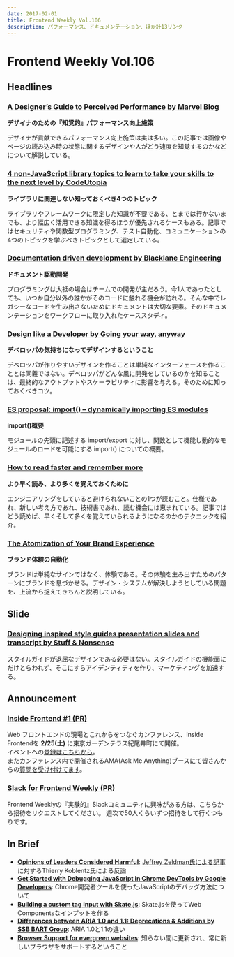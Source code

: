 ```yaml
---
date: 2017-02-01
title: Frontend Weekly Vol.106
description: パフォーマンス、ドキュメンテーション、ほか計13リンク
---
```


# Frontend Weekly Vol.106

## Headlines

### [A Designer’s Guide to Perceived Performance by Marvel Blog](https://blog.marvelapp.com/a-designers-guide-to-perceived-performance/)

**デザイナのための『知覚的』パフォーマンス向上施策**

デザイナが貢献できるパフォーマンス向上施策は実は多い。この記事では画像やページの読み込み時の状態に関するデザインや人がどう速度を知覚するのかなどについて解説している。

### [4 non-JavaScript library topics to learn to take your skills to the next level by CodeUtopia](https://codeutopia.net/blog/2017/01/17/4-non-javascript-library-topics-to-learn-to-take-your-skills-to-the-next-level/)

**ライブラリに関連しない知っておくべき4つのトピック**

ライブラリやフレームワークに限定した知識が不要である、とまでは行かないまでも、より幅広く活用できる知識を得るほうが優先されるケースもある。記事ではセキュリティや関数型プログラミング、テスト自動化、コミュニケーションの4つのトピックを学ぶべきトピックとして選定している。

### [Documentation driven development by Blacklane Engineering](https://medium.com/blacklane-engineering/documentation-driven-development-8b2ff119104f)

**ドキュメント駆動開発**

プログラミングは大抵の場合はチームでの開発が主だろう。今1人であったとしても、いつか自分以外の誰かがそのコードに触れる機会が訪れる。そんな中でレガシーなコードを生み出さないためにドキュメントは大切な要素。そのドキュメンテーションをワークフローに取り入れたケーススタディ。

### [Design like a Developer by Going your way, anyway](https://medium.com/going-your-way-anyway/design-like-a-developer-b92f7a8f4520)

**デベロッパの気持ちになってデザインするということ**

デベロッパが作りやすいデザインを作ることは単純なインターフェースを作ることとは同義ではない。デベロッパがどんな風に開発をしているのかを知ることは、最終的なアウトプットやスケーラビリティに影響を与える。そのために知っておくべきコツ。

### [ES proposal: import() – dynamically importing ES modules](http://www.2ality.com/2017/01/import-operator.html)

**import()概要**

モジュールの先頭に記述する import/export に対し、関数として機能し動的なモジュールのロードを可能にする import() についての概要。

### [How to read faster and remember more](https://zellwk.com/blog/read-faster/)

**より早く読み、より多くを覚えておくために**

エンジニアリングをしていると避けられないことの1つが読むこと。仕様であれ、新しい考え方であれ、技術書であれ、読む機会には恵まれている。記事ではどう読めば、早くそして多くを覚えていられるようになるのかのテクニックを紹介。

### [The Atomization of Your Brand Experience](https://rgabydesign.com/the-atomization-of-your-brand-experience-8b65dbc117dd#.9xe0cx11n)

**ブランド体験の自動化**

ブランドは単純なサインではなく、体験である。その体験を生み出すためのパターンにブランドを息づかせる。デザイン・システムが解決しようとしている問題を、上流から捉えてきちんと説明している。

## Slide

### [Designing inspired style guides presentation slides and transcript by Stuff & Nonsense](https://stuffandnonsense.co.uk/blog/about/designing-inspired-style-guides-presentation-slides-and-transcript)

スタイルガイドが退屈なデザインである必要はない。スタイルガイドの機能面にだけとらわれず、そこにすらアイデンティティを作り、マーケティングを加速する。

## Announcement

### [Inside Frontend #1 (PR)](http://inside-frontend.com/)

Web フロントエンドの現場とこれからをつなぐカンファレンス、Inside Frontendを **2/25(土)** に東京ガーデンテラス紀尾井町にて開催。  
イベントへの[登録はこちらから](https://inside-frontend.connpass.com/event/47920/)。  
またカンファレンス内で開催されるAMA(Ask Me Anything)ブースにて皆さんからの[質問を受け付けてます](https://github.com/insidefrontend/issue-1/projects/1)。

### [Slack for Frontend Weekly (PR)](https://studiomohawk.typeform.com/to/Kj8Gaj)

Frontend Weeklyの『実験的』Slackコミュニティに興味がある方は、こちらから招待をリクエストしてください。 週次で50人くらいずつ招待をして行くつもりです。

## In Brief

* [**Opinions of Leaders Considered Harmful**](http://cssmojo.com/opinions_of_leaders_considered_harmful/): [Jeffrey Zeldman氏による記事](http://www.zeldman.com/2017/01/03/kiss-my-classname/)に対するThierry Koblentz氏による反論
* [**Get Started with Debugging JavaScript in Chrome DevTools by Google Developers**](https://developers.google.com/web/tools/chrome-devtools/javascript/): Chrome開発者ツールを使ったJavaScriptのデバッグ方法について
* [**Building a custom tag input with Skate.js**](https://hackernoon.com/building-a-custom-tag-input-with-skate-js-fbd4cdf744f): Skate.jsを使ってWeb Componentsなインプットを作る
* [**Differences between ARIA 1.0 and 1.1: Deprecations & Additions by SSB BART Group**](http://www.ssbbartgroup.com/blog/differences-aria-1-0-1-1-deprecations-additions/): ARIA 1.0と1.1の違い
* [**Browser Support for evergreen websites**](https://rachelandrew.co.uk/archives/2017/01/12/browser-support-for-evergreen-websites/): 知らない間に更新され、常に新しいブラウザをサポートするということ
